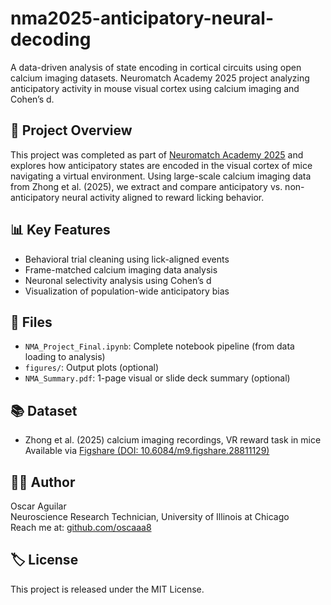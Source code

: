 # nma2025-anticipatory-neural-decoding
A data-driven analysis of state encoding in cortical circuits using open calcium imaging datasets. Neuromatch Academy 2025 project analyzing anticipatory activity in mouse visual cortex using calcium imaging and Cohen’s d.

## 🧠 Project Overview

This project was completed as part of [Neuromatch Academy 2025](https://neuromatch.io) and explores how anticipatory states are encoded in the visual cortex of mice navigating a virtual environment. Using large-scale calcium imaging data from Zhong et al. (2025), we extract and compare anticipatory vs. non-anticipatory neural activity aligned to reward licking behavior.

## 📊 Key Features

- Behavioral trial cleaning using lick-aligned events
- Frame-matched calcium imaging data analysis
- Neuronal selectivity analysis using Cohen’s d
- Visualization of population-wide anticipatory bias

## 📁 Files

- `NMA_Project_Final.ipynb`: Complete notebook pipeline (from data loading to analysis)
- `figures/`: Output plots (optional)
- `NMA_Summary.pdf`: 1-page visual or slide deck summary (optional)

## 📚 Dataset

- Zhong et al. (2025) calcium imaging recordings, VR reward task in mice  
  Available via [Figshare (DOI: 10.6084/m9.figshare.28811129)](https://doi.org/10.6084/m9.figshare.28811129)

## 👨‍🔬 Author

Oscar Aguilar  
Neuroscience Research Technician, University of Illinois at Chicago  
Reach me at: [github.com/oscaaa8](https://github.com/oscaaa8)

## 🏷 License

This project is released under the MIT License.  
